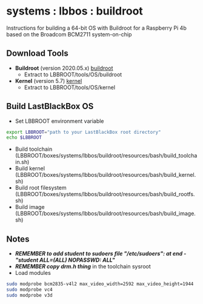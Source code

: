 # systems : lbbos : buildroot

Instructions for building a 64-bit OS with Buildroot for a Raspberry Pi 4b based on the Broadcom BCM2711 system-on-chip

## Download Tools

- **Buildroot** (version 2020.05.x) [buildroot](https://github.com/buildroot/buildroot/tree/2020.05.x)
  - Extract to LBBROOT/tools/OS/buildroot
- **Kernel** (version 5.7) [kernel](https://github.com/raspberrypi/linux/tree/rpi-5.7.y)
  - Extract to LBBROOT/tools/OS/kernel

## Build LastBlackBox OS

- Set LBBROOT environment variable

```bash
export LBBROOT="path to your LastBlackBox root directory"
echo $LBBROOT
```

- Build toolchain (LBBROOT/boxes/systems/lbbos/buildroot/resources/bash/build_toolchain.sh)
- Build kernel (LBBROOT/boxes/systems/lbbos/buildroot/resources/bash/build_kernel.sh)
- Build root filesystem (LBBROOT/boxes/systems/lbbos/buildroot/resources/bash/build_rootfs.sh)
- Build image (LBBROOT/boxes/systems/lbbos/buildroot/resources/bash/build_image.sh)

## Notes

- ***REMEMBER to add student to sudoers file "/etc/sudoers": at end - "student  ALL=(ALL) NOPASSWD: ALL"***
- ***REMEMBER copy drm.h thing*** in the toolchain sysroot
- Load modules

```bash
sudo modprobe bcm2835-v4l2 max_video_width=2592 max_video_height=1944
sudo modprobe vc4
sudo modprobe v3d
```
